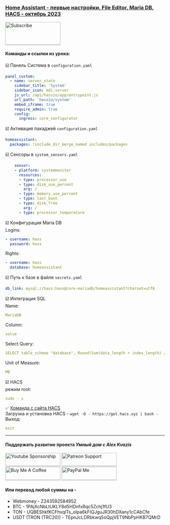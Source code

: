 ### [Home Assistant - первые настройки, File Editor, Maria DB, HACS - октябрь 2023](https://youtu.be/rhyEPm5SXGU)

<a href="https://www.youtube.com/channel/UCcq9onYHbs6go3kDpfBoqhg?sub_confirmation=1" target="_blank"><img src="https://raw.githubusercontent.com/kvazis/training/master/lessons/img/subscribe.png" alt="Subscribe" style="height: 71px !important;width: 174px !important;box-shadow: 0px 3px 2px 0px rgba(190, 190, 190, 0.5) !important;-webkit-box-shadow: 0px 3px 2px 0px rgba(190, 190, 190, 0.5) !important;" ></a>


#### Команды и ссылки из урока:  


:ballot_box_with_check: Панель Система в `configuration.yaml`    
```yaml
panel_custom:
  - name: server_state
    sidebar_title: 'System'
    sidebar_icon: mdi:server
    js_url: /api/hassio/app/entrypoint.js
    url_path: 'hassio/system'
    embed_iframe: true
    require_admin: true
    config:
      ingress: core_configurator
```


:ballot_box_with_check: Активация пакаджей `configuration.yaml`    
```yaml
homeassistant:
  packages: !include_dir_merge_named includes/packages
```

:ballot_box_with_check: Сенсоры в `system_sensors.yaml`    
```yaml
    sensor:    
    - platform: systemmonitor
      resources:
      - type: processor_use
      - type: disk_use_percent
        arg: /
      - type: memory_use_percent
      - type: last_boot
      - type: disk_free
        arg: /
      - type: processor_temperature
```

:ballot_box_with_check: Конфигурация Maria DB    
Logins:    
```yaml
- username: hass
  password: hass
```
Rights:    
```yaml
- username: hass
  database: homeassistant
```
:ballot_box_with_check: Путь к базе в файле `secrets.yaml`    
```yaml
db_link: mysql://hass:hass@core-mariadb/homeassistant?charset=utf8
```

:ballot_box_with_check: Интеграция SQL    
Name:    
```yaml
MariaDB
```
Column:    
```yaml
value
```
Select Query:    
```yaml
SELECT table_schema "database", Round(Sum(data_length + index_length) / 1048576, 2) "value" FROM information_schema.tables WHERE table_schema="homeassistant" GROUP BY table_schema;
```
Unit of Measure:    
```yaml
MB
```

:ballot_box_with_check: HACS    
режим root:    
```yaml
sudo - s
```
:white_check_mark: [Команда с сайта HACS](https://hacs.xyz/docs/setup/download)    
Загрузка и установка HACS - `wget -O - https://get.hacs.xyz | bash -`    
Выход:    
```yaml
exit
```

____
#### Поддержать развитие проекта *Умный дом с Alex Kvazis*    
<a href="https://www.youtube.com/channel/UCcq9onYHbs6go3kDpfBoqhg/join" target="_blank"><img src="https://raw.githubusercontent.com/kvazis/training/master/lessons/img/youtube.png" alt="Youtube Sponsorship" style="height: 41px !important;width: 174px !important;box-shadow: 0px 3px 2px 0px rgba(190, 190, 190, 0.5) !important;-webkit-box-shadow: 0px 3px 2px 0px rgba(190, 190, 190, 0.5) !important;" ></a>
<a href="https://www.patreon.com/alex_kvazis" target="_blank"><img src="https://raw.githubusercontent.com/kvazis/training/master/lessons/img/patreon-button.png" alt="Patreon Support" style="height: 41px !important;width: 174px !important;box-shadow: 0px 3px 2px 0px rgba(190, 190, 190, 0.5) !important;-webkit-box-shadow: 0px 3px 2px 0px rgba(190, 190, 190, 0.5) !important;" ></a>
<a href="https://www.buymeacoffee.com/greatkvazis" target="_blank"><img src="https://raw.githubusercontent.com/kvazis/training/master/lessons/img/buymeacoffee.png" alt="Buy Me A Coffee" style="height: 41px !important;width: 174px !important;box-shadow: 0px 3px 2px 0px rgba(190, 190, 190, 0.5) !important;-webkit-box-shadow: 0px 3px 2px 0px rgba(190, 190, 190, 0.5) !important;" ></a>
<a href="https://www.paypal.com/paypalme/greatkvazis" target="_blank"><img src="https://raw.githubusercontent.com/kvazis/training/master/lessons/img/paypal.png" alt="PayPal Me" style="height: 41px !important;width: 174px !important;box-shadow: 0px 3px 2px 0px rgba(190, 190, 190, 0.5) !important;-webkit-box-shadow: 0px 3px 2px 0px rgba(190, 190, 190, 0.5) !important;" ></a>

#### Или перевод любой суммы на -     
* Webmoney - Z243592584952
* BTC - 1PAjXcNbLtUKLY8d5HDnfxRqc5Zchj1fU3    
* TON - UQBEShkfKCFhvqlTs_oIpa6kFIQJguJR30hDXany1cCAbCfe    
* USDT (TRON (TRC20)) - TEpnJcLDRbkwq5oQpjVET9NbPpHKB7QMrD    